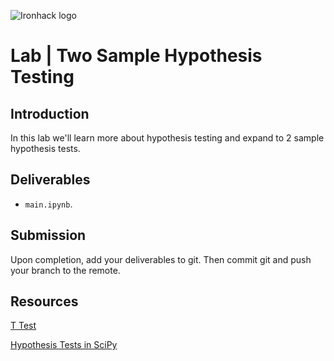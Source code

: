 ![Ironhack logo](https://i.imgur.com/1QgrNNw.png)

# Lab | Two Sample Hypothesis Testing

## Introduction

In this lab we'll learn more about hypothesis testing and expand to 2 sample hypothesis tests. 

## Deliverables

- `main.ipynb`.

## Submission

Upon completion, add your deliverables to git. Then commit git and push your branch to the remote.

## Resources

[T Test](https://researchbasics.education.uconn.edu/t-test/)

[Hypothesis Tests in SciPy](https://scipy-lectures.org/packages/statistics/index.html#hypothesis-testing-comparing-two-groups)

